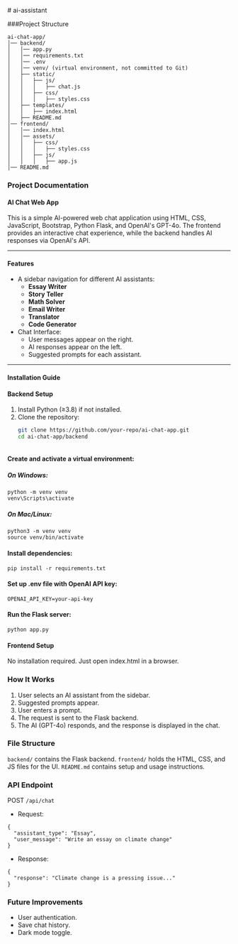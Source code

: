 \# ai-assistant

###Project Structure
```
ai-chat-app/
│── backend/
│   │── app.py
│   │── requirements.txt
│   │── .env
│   │── venv/ (virtual environment, not committed to Git)
│   ├── static/
│   │   ├── js/
│   │   │   ├── chat.js
│   │   ├── css/
│   │   │   ├── styles.css
│   ├── templates/
│   │   ├── index.html
│   ├── README.md
│── frontend/
│   │── index.html
│   │── assets/
│   │   ├── css/
│   │   │   ├── styles.css
│   │   ├── js/
│   │   │   ├── app.js
│── README.md
```
### Project Documentation

#### AI Chat Web App

This is a simple AI-powered web chat application using HTML, CSS, JavaScript, Bootstrap, Python Flask, and OpenAI's GPT-4o. The frontend provides an interactive chat experience, while the backend handles AI responses via OpenAI's API.

---

#### **Features**
- A sidebar navigation for different AI assistants:
  - **Essay Writer**
  - **Story Teller**
  - **Math Solver**
  - **Email Writer**
  - **Translator**
  - **Code Generator**
- Chat Interface:
  - User messages appear on the right.
  - AI responses appear on the left.
  - Suggested prompts for each assistant.

---

#### **Installation Guide**

#### **Backend Setup**
1. Install Python (≥3.8) if not installed.
2. Clone the repository:
   ```sh
   git clone https://github.com/your-repo/ai-chat-app.git
   cd ai-chat-app/backend



#### Create and activate a virtual environment:
##### On Windows:
```
python -m venv venv
venv\Scripts\activate
```
##### On Mac/Linux:
```
python3 -m venv venv
source venv/bin/activate
```
#### Install dependencies:
```
pip install -r requirements.txt
```
#### Set up .env file with OpenAI API key:
```
OPENAI_API_KEY=your-api-key
```
#### Run the Flask server:
```
python app.py
```

#### Frontend Setup
No installation required. Just open index.html in a browser.

### How It Works
1. User selects an AI assistant from the sidebar.
2. Suggested prompts appear.
3. User enters a prompt.
4. The request is sent to the Flask backend.
5. The AI (GPT-4o) responds, and the response is displayed in the chat.

### File Structure
`backend/` contains the Flask backend.
`frontend/` holds the HTML, CSS, and JS files for the UI.
`README.md` contains setup and usage instructions.

### API Endpoint

POST `/api/chat`
- Request:
```
{
  "assistant_type": "Essay",
  "user_message": "Write an essay on climate change"
}
```
- Response:
```
{
  "response": "Climate change is a pressing issue..."
}
```

### Future Improvements
- User authentication.
- Save chat history.
- Dark mode toggle.